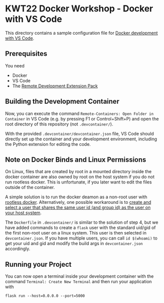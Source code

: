 # KWT22 Docker Workshop - Docker with VS Code

This directory contains a sample configuration file for [Docker development with VS Code](https://code.visualstudio.com/docs/remote/containers).

## Prerequisites

You need
* Docker
* VS Code
* The [Remote Development Extension Pack](https://marketplace.visualstudio.com/items?itemName=ms-vscode-remote.vscode-remote-extensionpack)

## Building the Development Container

Now, you can execute the command `Remote-Containers: Open Folder in Container` in VS Code (e.g. by pressing F1 or Control+Shift+P) and open the root directory of this repository (not `.devcontainer/`).

With the provided `.devcontainer/devcontainer.json` file, VS Code should directly set up the container and your development environment, including the Python extension for editing the code.

## Note on Docker Binds and Linux Permissions

On Linux, files that are created by root in a mounted directory inside the docker container are also owned by root on the host system if you do not run rootless docker.
This is unfortunate, if you later want to edit the files outside of the container.

A simple solution is to run the docker deamon as a non-root user with [rootless docker](https://docs.docker.com/engine/security/rootless/).
Alternatively, one possible workaround is to [create and select a user that shares the same user id (and group id) as the user on your host system](https://code.visualstudio.com/remote/advancedcontainers/add-nonroot-user).

The `Dockerfile` in `.devcontainer/` is similar to the solution of step 4, but we have added commands to create a `flask` user with the standard uid/gid of the first non-root user on a linux system. This user is then selected in `devcontainer.json`.
If you have multiple users, you can call `id $(whoami)` to get your uid and gid and modify the build args in `devcontainer.json` accordingly.

## Running your Project

You can now open a terminal inside your development container with the command `Terminal: Create New Terminal` and then run your application with

```
flask run --host=0.0.0.0 --port=5000
```
